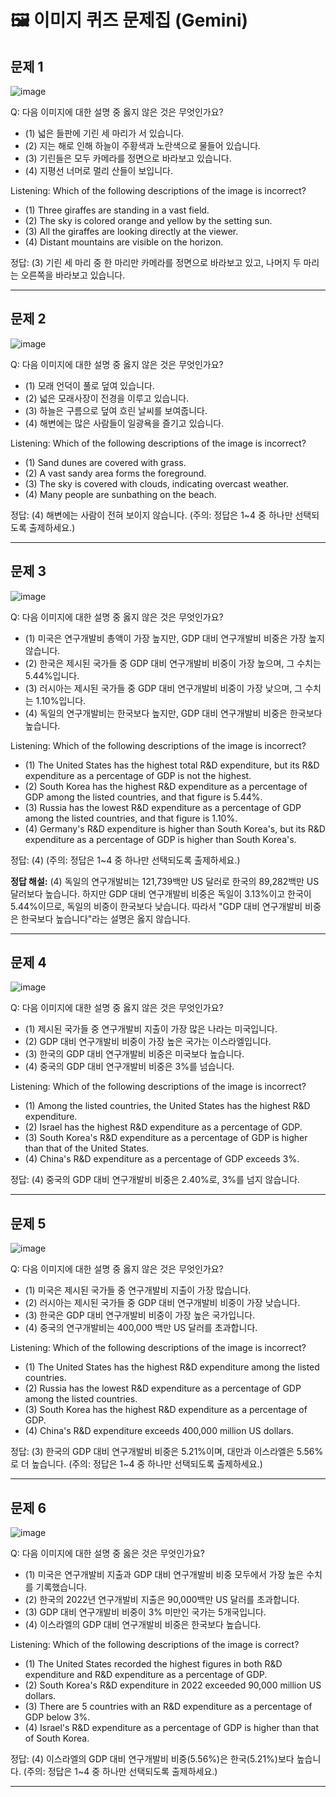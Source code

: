 # 🖼️ 이미지 퀴즈 문제집 (Gemini)

## 문제 1

![image](../pics/133893700991232898.jpg)

Q: 다음 이미지에 대한 설명 중 옳지 않은 것은 무엇인가요?
- (1) 넓은 들판에 기린 세 마리가 서 있습니다.
- (2) 지는 해로 인해 하늘이 주황색과 노란색으로 물들어 있습니다.
- (3) 기린들은 모두 카메라를 정면으로 바라보고 있습니다.
- (4) 지평선 너머로 멀리 산들이 보입니다.

Listening: Which of the following descriptions of the image is incorrect?
- (1) Three giraffes are standing in a vast field.
- (2) The sky is colored orange and yellow by the setting sun.
- (3) All the giraffes are looking directly at the viewer.
- (4) Distant mountains are visible on the horizon.
    
정답: (3) 기린 세 마리 중 한 마리만 카메라를 정면으로 바라보고 있고, 나머지 두 마리는 오른쪽을 바라보고 있습니다.

---

## 문제 2

![image](../pics/133897221108322618.jpg)

Q: 다음 이미지에 대한 설명 중 옳지 않은 것은 무엇인가요?
- (1) 모래 언덕이 풀로 덮여 있습니다.
- (2) 넓은 모래사장이 전경을 이루고 있습니다.
- (3) 하늘은 구름으로 덮여 흐린 날씨를 보여줍니다.
- (4) 해변에는 많은 사람들이 일광욕을 즐기고 있습니다.

Listening: Which of the following descriptions of the image is incorrect?
- (1) Sand dunes are covered with grass.
- (2) A vast sandy area forms the foreground.
- (3) The sky is covered with clouds, indicating overcast weather.
- (4) Many people are sunbathing on the beach.

정답: (4) 해변에는 사람이 전혀 보이지 않습니다.
(주의: 정답은 1~4 중 하나만 선택되도록 출제하세요.)

---

## 문제 3

![image](../pics/oecd_rnd_2021_large.png)

Q: 다음 이미지에 대한 설명 중 옳지 않은 것은 무엇인가요?
- (1) 미국은 연구개발비 총액이 가장 높지만, GDP 대비 연구개발비 비중은 가장 높지 않습니다.
- (2) 한국은 제시된 국가들 중 GDP 대비 연구개발비 비중이 가장 높으며, 그 수치는 5.44%입니다.
- (3) 러시아는 제시된 국가들 중 GDP 대비 연구개발비 비중이 가장 낮으며, 그 수치는 1.10%입니다.
- (4) 독일의 연구개발비는 한국보다 높지만, GDP 대비 연구개발비 비중은 한국보다 높습니다.

Listening: Which of the following descriptions of the image is incorrect?
- (1) The United States has the highest total R&D expenditure, but its R&D expenditure as a percentage of GDP is not the highest.
- (2) South Korea has the highest R&D expenditure as a percentage of GDP among the listed countries, and that figure is 5.44%.
- (3) Russia has the lowest R&D expenditure as a percentage of GDP among the listed countries, and that figure is 1.10%.
- (4) Germany's R&D expenditure is higher than South Korea's, but its R&D expenditure as a percentage of GDP is higher than South Korea's.

정답: (4)
(주의: 정답은 1~4 중 하나만 선택되도록 출제하세요.)

**정답 해설:**
(4) 독일의 연구개발비는 121,739백만 US 달러로 한국의 89,282백만 US 달러보다 높습니다. 하지만 GDP 대비 연구개발비 비중은 독일이 3.13%이고 한국이 5.44%이므로, 독일의 비중이 한국보다 낮습니다. 따라서 "GDP 대비 연구개발비 비중은 한국보다 높습니다"라는 설명은 옳지 않습니다.

---

## 문제 4

![image](../pics/oecd_rnd_2021_medium.png)

Q: 다음 이미지에 대한 설명 중 옳지 않은 것은 무엇인가요?
- (1) 제시된 국가들 중 연구개발비 지출이 가장 많은 나라는 미국입니다.
- (2) GDP 대비 연구개발비 비중이 가장 높은 국가는 이스라엘입니다.
- (3) 한국의 GDP 대비 연구개발비 비중은 미국보다 높습니다.
- (4) 중국의 GDP 대비 연구개발비 비중은 3%를 넘습니다.

Listening: Which of the following descriptions of the image is incorrect?
- (1) Among the listed countries, the United States has the highest R&D expenditure.
- (2) Israel has the highest R&D expenditure as a percentage of GDP.
- (3) South Korea's R&D expenditure as a percentage of GDP is higher than that of the United States.
- (4) China's R&D expenditure as a percentage of GDP exceeds 3%.

정답: (4) 중국의 GDP 대비 연구개발비 비중은 2.40%로, 3%를 넘지 않습니다.

---

## 문제 5

![image](../pics/oecd_rnd_2022.png)

Q: 다음 이미지에 대한 설명 중 옳지 않은 것은 무엇인가요?
- (1) 미국은 제시된 국가들 중 연구개발비 지출이 가장 많습니다.
- (2) 러시아는 제시된 국가들 중 GDP 대비 연구개발비 비중이 가장 낮습니다.
- (3) 한국은 GDP 대비 연구개발비 비중이 가장 높은 국가입니다.
- (4) 중국의 연구개발비는 400,000 백만 US 달러를 초과합니다.

Listening: Which of the following descriptions of the image is incorrect?
- (1) The United States has the highest R&D expenditure among the listed countries.
- (2) Russia has the lowest R&D expenditure as a percentage of GDP among the listed countries.
- (3) South Korea has the highest R&D expenditure as a percentage of GDP.
- (4) China's R&D expenditure exceeds 400,000 million US dollars.

정답: (3) 한국의 GDP 대비 연구개발비 비중은 5.21%이며, 대만과 이스라엘은 5.56%로 더 높습니다.
(주의: 정답은 1~4 중 하나만 선택되도록 출제하세요.)

---

## 문제 6

![image](../pics/oecd_rnd_2022_large.png)

Q: 다음 이미지에 대한 설명 중 옳은 것은 무엇인가요?
- (1) 미국은 연구개발비 지출과 GDP 대비 연구개발비 비중 모두에서 가장 높은 수치를 기록했습니다.
- (2) 한국의 2022년 연구개발비 지출은 90,000백만 US 달러를 초과합니다.
- (3) GDP 대비 연구개발비 비중이 3% 미만인 국가는 5개국입니다.
- (4) 이스라엘의 GDP 대비 연구개발비 비중은 한국보다 높습니다.

Listening: Which of the following descriptions of the image is correct?
- (1) The United States recorded the highest figures in both R&D expenditure and R&D expenditure as a percentage of GDP.
- (2) South Korea's R&D expenditure in 2022 exceeded 90,000 million US dollars.
- (3) There are 5 countries with an R&D expenditure as a percentage of GDP below 3%.
- (4) Israel's R&D expenditure as a percentage of GDP is higher than that of South Korea.

정답: (4) 이스라엘의 GDP 대비 연구개발비 비중(5.56%)은 한국(5.21%)보다 높습니다.
(주의: 정답은 1~4 중 하나만 선택되도록 출제하세요.)

---

